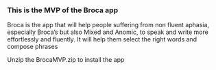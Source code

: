 ### This is the MVP of the Broca app

Broca is the app that will help people suffering from non fluent aphasia, especially
 Broca’s but also Mixed and Anomic, to speak and write more effortlessly and
 fluently. It will help them select the right words and compose phrases


Unzip the BrocaMVP.zip to install the app

